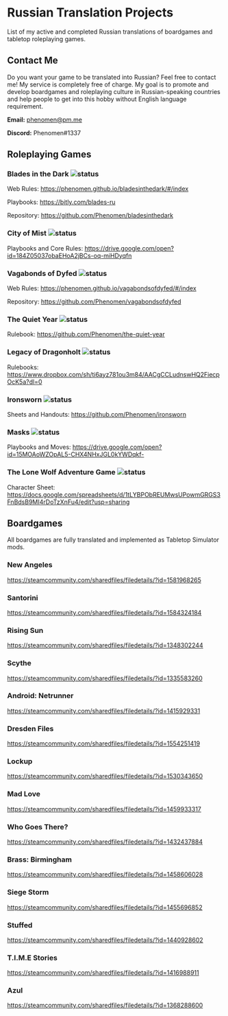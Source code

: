# Russian Translation Projects
List of my active and completed Russian translations of boardgames and tabletop roleplaying games.

## Contact Me
Do you want your game to be translated into Russian? Feel free to contact me! My service is completely free of charge. My goal is to promote and develop boardgames and roleplaying culture in Russian-speaking countries and help people to get into this hobby without English language requirement.

**Email:** phenomen@pm.me

**Discord:** Phenomen#1337

## Roleplaying Games

### Blades in the Dark ![status](https://img.shields.io/badge/status-completed-green.svg) 
Web Rules: https://phenomen.github.io/bladesinthedark/#/index

Playbooks: https://bitly.com/blades-ru

Repository: https://github.com/Phenomen/bladesinthedark

### City of Mist ![status](https://img.shields.io/badge/status-completed-green.svg) 
Playbooks and Core Rules: https://drive.google.com/open?id=184Z05037obaEHoA2jBCs-oq-miHDyqfn

### Vagabonds of Dyfed ![status](https://img.shields.io/badge/status-in--progress-orange.svg) 
Web Rules: https://phenomen.github.io/vagabondsofdyfed/#/index

Repository: https://github.com/Phenomen/vagabondsofdyfed

### The Quiet Year ![status](https://img.shields.io/badge/status-completed-green.svg) 
Rulebook: https://github.com/Phenomen/the-quiet-year

### Legacy of Dragonholt ![status](https://img.shields.io/badge/status-completed-green.svg)
Rulebooks: https://www.dropbox.com/sh/ti6ayz781ou3m84/AACgCCLudnswHQ2FiecpOcK5a?dl=0

### Ironsworn ![status](https://img.shields.io/badge/status-in--progress-orange.svg) 
Sheets and Handouts: https://github.com/Phenomen/ironsworn

### Masks ![status](https://img.shields.io/badge/status-completed-green.svg) 
Playbooks and Moves: https://drive.google.com/open?id=15MOAoWZOpAL5-CHX4NHxJGL0kYWDqkf-

### The Lone Wolf Adventure Game ![status](https://img.shields.io/badge/status-completed-green.svg) 
Character Sheet: https://docs.google.com/spreadsheets/d/1tLYBPObREUMwsUPowmGRGS3FnBdsB9MI4rDoTzXnFu4/edit?usp=sharing

## Boardgames

All boardgames are fully translated and implemented as Tabletop Simulator mods.

### New Angeles 
https://steamcommunity.com/sharedfiles/filedetails/?id=1581968265

### Santorini 
https://steamcommunity.com/sharedfiles/filedetails/?id=1584324184

### Rising Sun
https://steamcommunity.com/sharedfiles/filedetails/?id=1348302244

### Scythe
https://steamcommunity.com/sharedfiles/filedetails/?id=1335583260

### Android: Netrunner
https://steamcommunity.com/sharedfiles/filedetails/?id=1415929331

### Dresden Files 
https://steamcommunity.com/sharedfiles/filedetails/?id=1554251419

### Lockup 
https://steamcommunity.com/sharedfiles/filedetails/?id=1530343650

### Mad Love 
https://steamcommunity.com/sharedfiles/filedetails/?id=1459933317

### Who Goes There?
https://steamcommunity.com/sharedfiles/filedetails/?id=1432437884

### Brass: Birmingham 
https://steamcommunity.com/sharedfiles/filedetails/?id=1458606028

### Siege Storm
https://steamcommunity.com/sharedfiles/filedetails/?id=1455696852

### Stuffed
https://steamcommunity.com/sharedfiles/filedetails/?id=1440928602

### T.I.M.E Stories
https://steamcommunity.com/sharedfiles/filedetails/?id=1416988911

### Azul
https://steamcommunity.com/sharedfiles/filedetails/?id=1368288600
